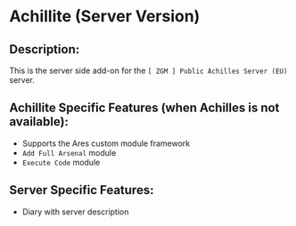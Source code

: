 # Achillite (Server Version)
## Description:
This is the server side add-on for the `[ ZGM ] Public Achilles Server (EU)` server.
## Achillite Specific Features (when Achilles is not available):
* Supports the Ares custom module framework
* `Add Full Arsenal` module
* `Execute Code` module
## Server Specific Features:
* Diary with server description

